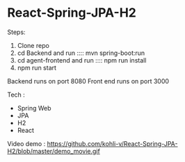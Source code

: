 # React-Spring-JPA-H2

Steps:
1. Clone repo
2. cd Backend and run :::: mvn spring-boot:run
3. cd agent-frontend and run :::: npm run install
4. npm run start

Backend runs on port 8080
Front end runs on port 3000

Tech : 
- Spring Web
- JPA
- H2
- React

Video demo :
https://github.com/kohli-v/React-Spring-JPA-H2/blob/master/demo_movie.gif
